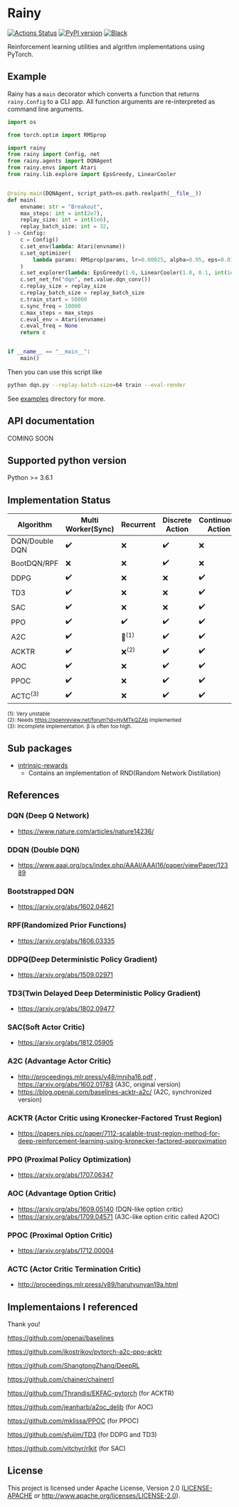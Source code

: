 # Rainy
[![Actions Status](https://github.com/kngwyu/Rainy/workflows/Tests/badge.svg)](https://github.com/kngwyu/Rainy/actions)
[![PyPI version](https://img.shields.io/pypi/v/Rainy?style=flat-square)](https://pypi.org/project/rainy/)
[![Black](https://img.shields.io/badge/code%20style-black-000.svg)](https://github.com/psf/black)

Reinforcement learning utilities and algrithm implementations using PyTorch.

## Example
Rainy has a `main` decorator which converts a function that returns `rainy.Config`
to a CLI app.
All function arguments are re-interpreted as command line arguments.

```python:dqn.py
import os

from torch.optim import RMSprop

import rainy
from rainy import Config, net
from rainy.agents import DQNAgent
from rainy.envs import Atari
from rainy.lib.explore import EpsGreedy, LinearCooler


@rainy.main(DQNAgent, script_path=os.path.realpath(__file__))
def main(
    envname: str = "Breakout",
    max_steps: int = int(2e7),
    replay_size: int = int(1e6),
    replay_batch_size: int = 32,
) -> Config:
    c = Config()
    c.set_env(lambda: Atari(envname))
    c.set_optimizer(
        lambda params: RMSprop(params, lr=0.00025, alpha=0.95, eps=0.01, centered=True)
    )
    c.set_explorer(lambda: EpsGreedy(1.0, LinearCooler(1.0, 0.1, int(1e6))))
    c.set_net_fn("dqn", net.value.dqn_conv())
    c.replay_size = replay_size
    c.replay_batch_size = replay_batch_size
    c.train_start = 50000
    c.sync_freq = 10000
    c.max_steps = max_steps
    c.eval_env = Atari(envname)
    c.eval_freq = None
    return c


if __name__ == "__main__":
    main()
```

Then you can use this script like
```bash
python dqn.py --replay-batch-size=64 train --eval-render
```

See [examples](./examples/README.md) directory for more.

## API documentation
COMING SOON

## Supported python version
Python >= 3.6.1

## Implementation Status

|**Algorithm**     |**Multi Worker(Sync)**|**Recurrent**                     |**Discrete Action** |**Continuous Action**|**MPI support**   |
| ---------------- | -------------------- | -------------------------------- | ------------------ | ------------------- | ---------------- |
|DQN/Double DQN    |:heavy_check_mark:    |:x:                               |:heavy_check_mark:  |:x:                  |:x:               |
|BootDQN/RPF       |:x:                   |:x:                               |:heavy_check_mark:  |:x:                  |:x:               |
|DDPG              |:heavy_check_mark:    |:x:                               |:x:                 |:heavy_check_mark:   |:x:               |
|TD3               |:heavy_check_mark:    |:x:                               |:x:                 |:heavy_check_mark:   |:x:               |
|SAC               |:heavy_check_mark:    |:x:                               |:x:                 |:heavy_check_mark:   |:x:               |
|PPO               |:heavy_check_mark:    |:heavy_check_mark:                |:heavy_check_mark:  |:heavy_check_mark:   |:heavy_check_mark:|
|A2C               |:heavy_check_mark:    |:small_red_triangle:<sup>(1)</sup>|:heavy_check_mark:  |:heavy_check_mark:   |:x:               |
|ACKTR             |:heavy_check_mark:    |:x:<sup>(2)</sup>                 |:heavy_check_mark:  |:heavy_check_mark:   |:x:               |
|AOC               |:heavy_check_mark:    |:x:                               |:heavy_check_mark:  |:heavy_check_mark:   |:x:               |
|PPOC              |:heavy_check_mark:    |:x:                               |:heavy_check_mark:  |:heavy_check_mark:   |:x:               |
|ACTC<sup>(3)</sup>|:heavy_check_mark:    |:x:                               |:heavy_check_mark:  |:heavy_check_mark:   |:x:               |

<sup>(1): Very unstable </sup><br>
<sup>(2): Needs https://openreview.net/forum?id=HyMTkQZAb implemented </sup><br>
<sup>(3): Incomplete implementation. β is often too high. </sup><br>

## Sub packages

- [intrinsic-rewards](https://github.com/kngwyu/intrinsic-rewards)
  - Contains an implementation of RND(Random Network Distillation)

## References

### DQN (Deep Q Network)
- https://www.nature.com/articles/nature14236/

### DDQN (Double DQN)
- https://www.aaai.org/ocs/index.php/AAAI/AAAI16/paper/viewPaper/12389

### Bootstrapped DQN
- https://arxiv.org/abs/1602.04621

### RPF(Randomized Prior Functions)
- https://arxiv.org/abs/1806.03335

### DDPQ(Deep Deterministic Policy Gradient)
- https://arxiv.org/abs/1509.02971

### TD3(Twin Delayed Deep Deterministic Policy Gradient)
- https://arxiv.org/abs/1802.09477

### SAC(Soft Actor Critic)
- https://arxiv.org/abs/1812.05905

### A2C (Advantage Actor Critic)
- http://proceedings.mlr.press/v48/mniha16.pdf , https://arxiv.org/abs/1602.01783 (A3C, original version)
- https://blog.openai.com/baselines-acktr-a2c/ (A2C, synchronized version)

### ACKTR (Actor Critic using Kronecker-Factored Trust Region)
- https://papers.nips.cc/paper/7112-scalable-trust-region-method-for-deep-reinforcement-learning-using-kronecker-factored-approximation

### PPO (Proximal Policy Optimization)
- https://arxiv.org/abs/1707.06347

### AOC (Advantage Option Critic)
- https://arxiv.org/abs/1609.05140 (DQN-like option critic)
- https://arxiv.org/abs/1709.04571 (A3C-like option critic called A2OC)

### PPOC (Proximal Option Critic)
- https://arxiv.org/abs/1712.00004

### ACTC (Actor Critic Termination Critic)
- http://proceedings.mlr.press/v89/harutyunyan19a.html

## Implementaions I referenced
Thank you!

https://github.com/openai/baselines

https://github.com/ikostrikov/pytorch-a2c-ppo-acktr

https://github.com/ShangtongZhang/DeepRL

https://github.com/chainer/chainerrl

https://github.com/Thrandis/EKFAC-pytorch (for ACKTR)

https://github.com/jeanharb/a2oc_delib (for AOC)

https://github.com/mklissa/PPOC (for PPOC)

https://github.com/sfujim/TD3 (for DDPG and TD3)

https://github.com/vitchyr/rlkit (for SAC)

## License
This project is licensed under Apache License, Version 2.0
([LICENSE-APACHE](LICENSE) or http://www.apache.org/licenses/LICENSE-2.0).


